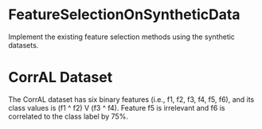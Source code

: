 # FeatureSelectionOnSyntheticData
Implement the existing feature selection methods using the synthetic datasets.

# CorrAL Dataset
The CorrAL dataset has six binary features (i.e., f1, f2, f3, f4, f5, f6), and its class values is (f1 ^ f2) V (f3 ^ f4). Feature f5 is irrelevant and f6 is correlated to the class label by 75%.
